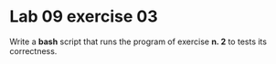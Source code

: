 <!--
vim: tabstop=4 shiftwidth=4
-->
# Lab 09 exercise 03
Write a __bash__ script that runs the program of exercise __n. 2__ to tests
its correctness.
